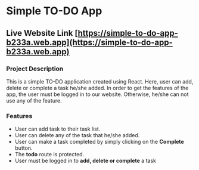 # Simple TO-DO App

## Live Website Link [https://simple-to-do-app-b233a.web.app](https://simple-to-do-app-b233a.web.app)

### Project Description

This is a simple TO-DO application created using React. Here, user can add, delete or complete a task he/she added. In order to get the features of the app, the user must be logged in to our website. Otherwise, he/she can not use any of the feature.

### Features

- User can add task to their task list.
- User can delete any of the task that he/she added.
- User can make a task completed by simply clicking on the **Complete** button.
- The **todo** route is protected.
- User must be logged in to **add, delete or complete** a task

